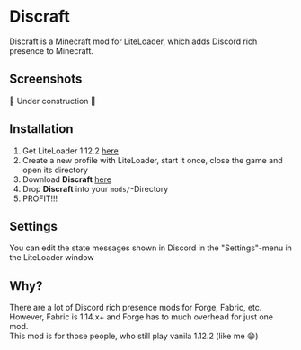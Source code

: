 # Discraft
Discraft is a Minecraft mod for LiteLoader, which adds Discord rich presence to
Minecraft.

## Screenshots
🚧 Under construction 🚧

## Installation
1. Get LiteLoader 1.12.2 [here](http://www.liteloader.com/download#snapshot_11220)
2. Create a new profile with LiteLoader, start it once, close the game
and open its directory
3. Download **Discraft** [here](https://github.com/sudo200/Discraft/releases/latest)
4. Drop **Discraft** into your `mods/`-Directory
5. PROFIT!!!

## Settings
You can edit the state messages shown in Discord in the "Settings"-menu in
the LiteLoader window

## Why?
There are a lot of Discord rich presence mods for Forge, Fabric, etc. \
However, Fabric is 1.14.x+ and Forge has to much overhead for just one mod. \
This mod is for those people, who still play vanila 1.12.2 (like me 😁)
